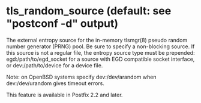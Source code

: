 # tls_random_source (default: see "postconf -d" output)
 The external entropy source for the in-memory tlsmgr(8) pseudo
random number generator (PRNG) pool. Be sure to specify a non-blocking
source. If this source is not a regular file, the entropy source
type must be prepended: egd:/path/to/egd\_socket for a source with
EGD compatible socket interface, or dev:/path/to/device for a
device file. 


 Note: on OpenBSD systems specify dev:/dev/arandom when dev:/dev/urandom
gives timeout errors. 


 This feature is available in Postfix 2.2 and later. 


